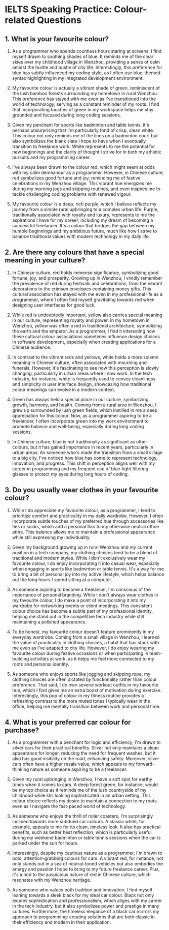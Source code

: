# IELTS Speaking Practice: Colour-related Questions

## 1. What is your favourite colour?

1. As a programmer who spends countless hours staring at screens, I find myself drawn to soothing shades of blue. It reminds me of the clear skies over my childhood village in Wenzhou, providing a sense of calm amidst the hustle and bustle of city life. Interestingly, this preference for blue has subtly influenced my coding style, as I often use blue-themed syntax highlighting in my integrated development environment.

2. My favourite colour is actually a vibrant shade of green, reminiscent of the lush bamboo forests surrounding my hometown in rural Wenzhou. This preference has stayed with me even as I've transitioned into the world of technology, serving as a constant reminder of my roots. I find that incorporating touches of green in my workspace helps me stay grounded and focused during long coding sessions.

3. Given my penchant for sports like badminton and table tennis, it's perhaps unsurprising that I'm particularly fond of crisp, clean white. This colour not only reminds me of the lines on a badminton court but also symbolizes the blank slate I hope to have when I eventually transition to freelance work. White represents to me the potential for new beginnings and the clarity of thought I strive for in both my athletic pursuits and my programming career.

4. I've always been drawn to the colour red, which might seem at odds with my calm demeanour as a programmer. However, in Chinese culture, red symbolizes good fortune and joy, reminding me of festive celebrations in my Wenzhou village. This vibrant hue energizes me during my morning jogs and skipping routines, and even inspires me to tackle challenging coding problems with renewed vigour.

5. My favourite colour is a deep, rich purple, which I believe reflects my journey from a simple rural upbringing to a complex urban life. Purple, traditionally associated with royalty and luxury, represents to me the aspirations I have for my career, including my dream of becoming a successful freelancer. It's a colour that bridges the gap between my humble beginnings and my ambitious future, much like how I strive to balance traditional values with modern technology in my daily life.

## 2. Are there any colours that have a special meaning in your culture?

1. In Chinese culture, red holds immense significance, symbolizing good fortune, joy, and prosperity. Growing up in Wenzhou, I vividly remember the prevalence of red during festivals and celebrations, from the vibrant decorations to the crimson envelopes containing money gifts. This cultural association has stayed with me even in my professional life as a programmer, where I often find myself gravitating towards red when designing user interfaces for good luck.

2. While red is undoubtedly important, yellow also carries special meaning in our culture, representing royalty and power. In my hometown in Wenzhou, yellow was often used in traditional architecture, symbolizing the earth and the emperor. As a programmer, I find it interesting how these cultural colour associations sometimes influence design choices in software development, especially when creating applications for a Chinese audience.

3. In contrast to the vibrant reds and yellows, white holds a more solemn meaning in Chinese culture, often associated with mourning and funerals. However, it's fascinating to see how this perception is slowly changing, particularly in urban areas where I now work. In the tech industry, for instance, white is frequently used to convey cleanliness and simplicity in user interface design, showcasing how traditional colour meanings can evolve in a modern context.

4. Green has always held a special place in our culture, symbolizing growth, harmony, and health. Coming from a rural area in Wenzhou, I grew up surrounded by lush green fields, which instilled in me a deep appreciation for this colour. Now, as a programmer aspiring to be a freelancer, I often incorporate green into my work environment to promote balance and well-being, especially during long coding sessions.

5. In Chinese culture, blue is not traditionally as significant as other colours, but it has gained importance in recent years, particularly in urban areas. As someone who's made the transition from a small village to a big city, I've noticed how blue has come to represent technology, innovation, and progress. This shift in perception aligns well with my career in programming and my frequent use of blue-light filtering glasses to protect my eyes during long hours of coding.

## 3. Do you usually wear clothes in your favourite colour?

1. While I do appreciate my favourite colour, as a programmer, I tend to prioritize comfort and practicality in my daily wardrobe. However, I often incorporate subtle touches of my preferred hue through accessories like ties or socks, which add a personal flair to my otherwise neutral office attire. This balance allows me to maintain a professional appearance while still expressing my individuality.

2. Given my background growing up in rural Wenzhou and my current position in a tech company, my clothing choices tend to be a blend of traditional and modern styles. While I don't exclusively wear my favourite colour, I do enjoy incorporating it into casual wear, especially when engaging in sports like badminton or table tennis. It's a way for me to bring a bit of personal joy into my active lifestyle, which helps balance out the long hours I spend sitting at a computer.

3. As someone aspiring to become a freelancer, I'm conscious of the importance of personal branding. While I don't always wear clothes in my favourite colour, I do make a point of incorporating it into my wardrobe for networking events or client meetings. This consistent colour choice has become a subtle part of my professional identity, helping me stand out in the competitive tech industry while still maintaining a polished appearance.

4. To be honest, my favourite colour doesn't feature prominently in my everyday wardrobe. Coming from a small village in Wenzhou, I learned the value of practicality in clothing choices, a habit that has stuck with me even as I've adapted to city life. However, I do enjoy wearing my favourite colour during festive occasions or when participating in team-building activities at work, as it helps me feel more connected to my roots and personal identity.

5. As someone who enjoys sports like jogging and skipping rope, my clothing choices are often dictated by functionality rather than colour preference. That said, I do own several workout outfits in my favourite hue, which I find gives me an extra boost of motivation during exercise. Interestingly, this pop of colour in my fitness routine provides a refreshing contrast to the more muted tones I typically wear in the office, helping me mentally transition between work and personal time.

## 4. What is your preferred car colour for purchase?

1. As a programmer with a penchant for logic and efficiency, I'm drawn to silver cars for their practical benefits. Silver not only maintains a clean appearance for longer, reducing the need for frequent washes, but it also has good visibility on the road, enhancing safety. Moreover, silver cars often have a higher resale value, which appeals to my forward-thinking nature as someone aspiring to be a freelancer.

2. Given my rural upbringing in Wenzhou, I have a soft spot for earthy tones when it comes to cars. A deep forest green, for instance, would be my top choice as it reminds me of the lush countryside of my childhood while still looking sophisticated in an urban setting. This colour choice reflects my desire to maintain a connection to my roots even as I navigate the fast-paced world of technology.

3. As someone who enjoys the thrill of roller coasters, I'm surprisingly inclined towards more subdued car colours. A classic white, for example, appeals to me for its clean, timeless look. It also has practical benefits, such as better heat reflection, which is particularly useful during my weekend badminton or table tennis sessions when the car is parked under the sun for hours.

4. Interestingly, despite my cautious nature as a programmer, I'm drawn to bold, attention-grabbing colours for cars. A vibrant red, for instance, not only stands out in a sea of neutral-toned vehicles but also embodies the energy and passion I hope to bring to my future freelance career. Plus, it's a nod to the auspicious nature of red in Chinese culture, which resonates with my Wenzhou heritage.

5. As someone who values both tradition and innovation, I find myself leaning towards a sleek black for my ideal car colour. Black not only exudes sophistication and professionalism, which aligns with my career in the tech industry, but it also symbolizes power and prestige in many cultures. Furthermore, the timeless elegance of a black car mirrors my approach to programming: creating solutions that are both classic in their efficiency and modern in their application.